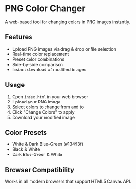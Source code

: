 # PNG Color Changer

A web-based tool for changing colors in PNG images instantly.

## Features

- Upload PNG images via drag & drop or file selection
- Real-time color replacement
- Preset color combinations
- Side-by-side comparison
- Instant download of modified images

## Usage

1. Open `index.html` in your web browser
2. Upload your PNG image
3. Select colors to change from and to
4. Click "Change Colors" to apply
5. Download your modified image

## Color Presets

- White & Dark Blue-Green (#13493f)
- Black & White
- Dark Blue-Green & White

## Browser Compatibility

Works in all modern browsers that support HTML5 Canvas API.
